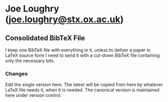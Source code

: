 Joe Loughry (joe.loughry@stx.ox.ac.uk)
===========

Consolidated BibTeX File
------------------------

I keep one BibTeX file with everything in it, unless to deliver a paper in LaTeX
source form I need to send it with a cut-down BibTeX file containing only the
necessary bits.

### Changes
Edit the single version here.  The latest will be copied from here by whatever
LaTeX file needs it, when it is needed.  The canonical version is maintained
here under version control.

